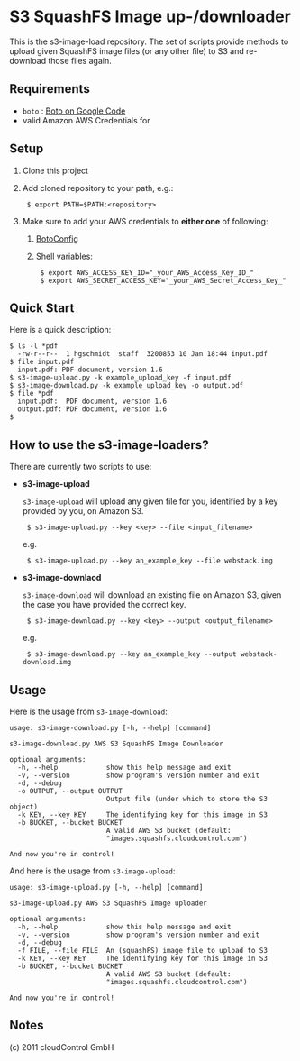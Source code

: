 S3 SquashFS Image up-/downloader
================================
This is the s3-image-load repository. The set of scripts provide methods to upload given SquashFS image files (or any other file) to S3 and re-download those files again.

Requirements
------------
 * `boto` : [Boto on Google Code](http://code.google.com/p/boto/)
 * valid Amazon AWS Credentials for


Setup
-----
1. Clone this project

2. Add cloned repository to your path, e.g.:

        $ export PATH=$PATH:<repository>

3. Make sure to add your AWS credentials to **either one** of following:

	1. [BotoConfig](http://code.google.com/p/boto/wiki/BotoConfig)

	2. Shell variables:

			$ export AWS_ACCESS_KEY_ID="_your_AWS_Access_Key_ID_"
			$ export AWS_SECRET_ACCESS_KEY="_your_AWS_Secret_Access_Key_"


Quick Start
-----------
Here is a quick description:

	$ ls -l *pdf
      -rw-r--r--  1 hgschmidt  staff  3200853 10 Jan 18:44 input.pdf
	$ file input.pdf
      input.pdf: PDF document, version 1.6
	$ s3-image-upload.py -k example_upload_key -f input.pdf
	$ s3-image-download.py -k example_upload_key -o output.pdf
	$ file *pdf
      input.pdf:  PDF document, version 1.6
      output.pdf: PDF document, version 1.6
	$


How to use the s3-image-loaders?
--------------------------------
There are currently two scripts to use:

 * **s3-image-upload**

    `s3-image-upload` will upload any given file for you, identified by a key provided by you, on Amazon S3.

        $ s3-image-upload.py --key <key> --file <input_filename>

	e.g.

		$ s3-image-upload.py --key an_example_key --file webstack.img

 * **s3-image-downlaod**

    `s3-image-download` will download an existing file on Amazon S3, given the case you have provided the correct key.

        $ s3-image-download.py --key <key> --output <output_filename>

    e.g.

        $ s3-image-download.py --key an_example_key --output webstack-download.img


Usage
-----
Here is the usage from `s3-image-download`:

	usage: s3-image-download.py [-h, --help] [command]

	s3-image-download.py AWS S3 SquashFS Image Downloader

	optional arguments:
	  -h, --help            show this help message and exit
	  -v, --version         show program's version number and exit
	  -d, --debug
	  -o OUTPUT, --output OUTPUT
	                        Output file (under which to store the S3 object)
	  -k KEY, --key KEY     The identifying key for this image in S3
	  -b BUCKET, --bucket BUCKET
	                        A valid AWS S3 bucket (default:
	                        "images.squashfs.cloudcontrol.com")

	And now you're in control!


And here is the usage from `s3-image-upload`:


    usage: s3-image-upload.py [-h, --help] [command]

    s3-image-upload.py AWS S3 SquashFS Image uploader

    optional arguments:
      -h, --help            show this help message and exit
      -v, --version         show program's version number and exit
      -d, --debug
      -f FILE, --file FILE  An (squashFS) image file to upload to S3
      -k KEY, --key KEY     The identifying key for this image in S3
      -b BUCKET, --bucket BUCKET
                            A valid AWS S3 bucket (default:
                            "images.squashfs.cloudcontrol.com")

    And now you're in control!

Notes
-----
(c) 2011 cloudControl GmbH